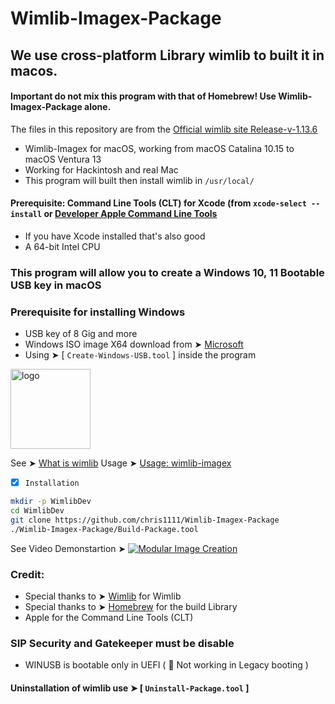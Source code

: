 # Wimlib-Imagex-Package

## We use cross-platform Library wimlib to built it in macos.
#### Important do not mix this program with that of Homebrew! Use Wimlib-Imagex-Package alone.
The files in this repository are from the [Official wimlib site Release-v-1.13.6](https://wimlib.net/index.html)

- Wimlib-Imagex for macOS, working from macOS Catalina 10.15 to macOS Ventura 13
- Working for Hackintosh and real Mac
- This program will built then install wimlib in `/usr/local/`

#### Prerequisite: Command Line Tools (CLT) for Xcode (from `xcode-select --install` or [Developer Apple Command Line Tools](https://developer.apple.com/download/all/)

- If you have Xcode installed that's also good
- A 64-bit Intel CPU

### This program will allow you to create a Windows 10, 11 Bootable USB key in macOS
### Prerequisite for installing Windows
- USB key of 8 Gig and more
- Windows ISO image X64 download from ➤ [Microsoft](https://www.microsoft.com/en-us/software-download/windows11)
- Using ➤ [ `Create-Windows-USB.tool` ] inside the program

<img width="128" alt="logo" src="https://user-images.githubusercontent.com/6248794/211173953-4df687de-26e9-40b8-9053-62be4f1a03f8.png">

See ➤ [What is wimlib](https://github.com/chris1111/Wimlib-Imagex-Package/blob/main/README)
Usage ➤ [Usage: wimlib-imagex](https://github.com/chris1111/Wimlib-Imagex-Package/blob/main/Usage-wimlib-imagex.md)


- [x] `Installation`
```bash
mkdir -p WimlibDev
cd WimlibDev
git clone https://github.com/chris1111/Wimlib-Imagex-Package
./Wimlib-Imagex-Package/Build-Package.tool
```
See Video Demonstartion ➤ [![Modular Image Creation](https://user-images.githubusercontent.com/6248794/211171949-884b17a1-8edc-435d-a2b0-272334068365.png)](https://github.com/chris1111/Wimlib-Imagex-Package/blob/main/Video%20Page.md)
  
### Credit: 
- Special thanks to ➤ [Wimlib](https://wimlib.net/) for Wimlib
- Special thanks to ➤ [Homebrew](https://github.com/homebrew) for the build Library
- Apple for the Command Line Tools (CLT)

### SIP Security and Gatekeeper must be disable
- WINUSB is bootable only in UEFI ( 🚫  Not working in Legacy booting )

#### Uninstallation of wimlib use ➤ [ `Uninstall-Package.tool` ]
